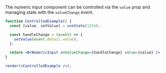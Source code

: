 The numeric input component can be controlled via the `value` prop and managing state with the `valueChange` event.

```jsx live noInline
function ControlledExample() {
  const [value, setValue] = useState(1234);

  const handleChange = (event) => {
    setValue(event.detail.value);
  };

  return <BrNumericInput onValueChange={handleChange} value={value} />;
}

render(<ControlledExample />);
```

